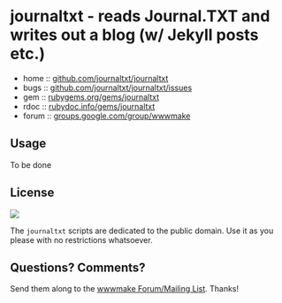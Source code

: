# journaltxt - reads Journal.TXT and writes out a blog (w/ Jekyll posts etc.)

* home  :: [github.com/journaltxt/journaltxt](https://github.com/journaltxt/journaltxt)
* bugs  :: [github.com/journaltxt/journaltxt/issues](https://github.com/journaltxt/journaltxt/issues)
* gem   :: [rubygems.org/gems/journaltxt](https://rubygems.org/gems/journaltxt)
* rdoc  :: [rubydoc.info/gems/journaltxt](http://rubydoc.info/gems/journaltxt)
* forum :: [groups.google.com/group/wwwmake](http://groups.google.com/group/wwwmake)


## Usage

To be done


## License

![](https://publicdomainworks.github.io/buttons/zero88x31.png)

The `journaltxt` scripts are dedicated to the public domain.
Use it as you please with no restrictions whatsoever.

## Questions? Comments?

Send them along to the [wwwmake Forum/Mailing List](http://groups.google.com/group/wwwmake).
Thanks!
